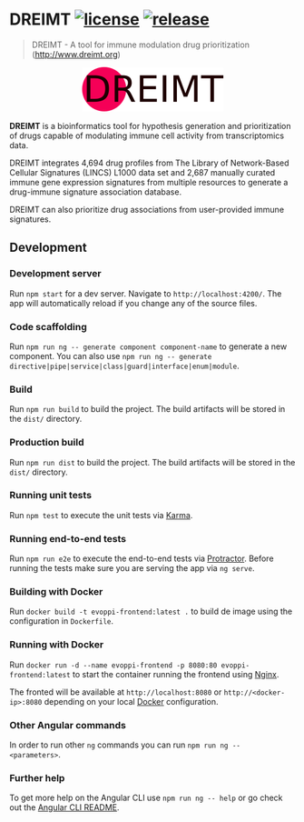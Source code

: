 # DREIMT [![license](https://img.shields.io/github/license/sing-group/dreimt-frontend)](https://github.com/sing-group/dreimt-frontend) [![release](https://img.shields.io/github/release/sing-group/dreimt-frontend.svg)](https://github.com/sing-group/dreimt-frontend/releases)

> DREIMT - A tool for immune modulation drug prioritization (http://www.dreimt.org)

<p align="center">
	<img src="src/assets/images/dreimt-logo.png" alt="DREIMT logo"></img>
</p>

**DREIMT** is a bioinformatics tool for hypothesis generation and prioritization of drugs capable of modulating immune cell activity from transcriptomics data.

DREIMT integrates 4,694 drug profiles from The Library of Network-Based Cellular Signatures (LINCS) L1000 data set and 2,687 manually curated immune gene expression signatures from multiple resources to generate a drug-immune signature association database.

DREIMT can also prioritize drug associations from user-provided immune signatures. 


## Development

### Development server

Run `npm start` for a dev server. Navigate to `http://localhost:4200/`. The app will automatically reload if you change any of the source files.

### Code scaffolding

Run `npm run ng -- generate component component-name` to generate a new component. You can also use `npm run ng -- generate directive|pipe|service|class|guard|interface|enum|module`.

### Build

Run `npm run build` to build the project. The build artifacts will be stored in the `dist/` directory.

### Production build

Run `npm run dist` to build the project. The build artifacts will be stored in the `dist/` directory.

### Running unit tests

Run `npm test` to execute the unit tests via [Karma](https://karma-runner.github.io).

### Running end-to-end tests

Run `npm run e2e` to execute the end-to-end tests via [Protractor](http://www.protractortest.org/). Before running the tests make sure you are serving the app via `ng serve`.

### Building with Docker
Run `docker build -t evoppi-frontend:latest .` to build de image using the configuration in `Dockerfile`.

### Running with Docker
Run `docker run -d --name evoppi-frontend -p 8080:80 evoppi-frontend:latest` to start the container running the frontend using [Nginx](https://github.com/nginx/nginx).

The fronted will be available at `http://localhost:8080` or `http://<docker-ip>:8080` depending on your local [Docker](https://www.docker.com/) configuration.

### Other Angular commands
In order to run other `ng` commands you can run `npm run ng -- <parameters>`.

### Further help

To get more help on the Angular CLI use `npm run ng -- help` or go check out the [Angular CLI README](https://github.com/angular/angular-cli/blob/master/README.md).
